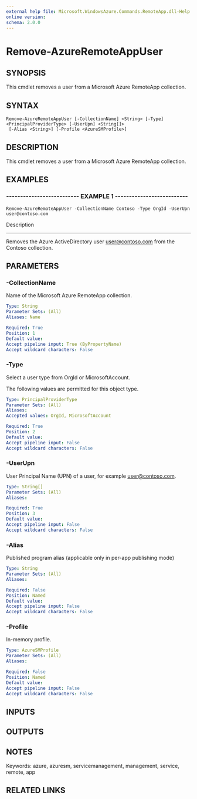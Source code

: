 ```yaml
---
external help file: Microsoft.WindowsAzure.Commands.RemoteApp.dll-Help.xml
online version: 
schema: 2.0.0
---
```


# Remove-AzureRemoteAppUser
## SYNOPSIS
This cmdlet removes a user from a Microsoft Azure RemoteApp collection.

## SYNTAX

```
Remove-AzureRemoteAppUser [-CollectionName] <String> [-Type] <PrincipalProviderType> [-UserUpn] <String[]>
 [-Alias <String>] [-Profile <AzureSMProfile>]
```

## DESCRIPTION
This cmdlet removes a user from a Microsoft Azure RemoteApp collection.

## EXAMPLES

### -------------------------- EXAMPLE 1 --------------------------
```
Remove-AzureRemoteAppUser -CollectionName Contoso -Type OrgId -UserUpn user@contoso.com
```

Description

-----------

Removes the Azure ActiveDirectory user user@contoso.com from the Contoso collection.

## PARAMETERS

### -CollectionName
Name of the Microsoft Azure RemoteApp collection.

```yaml
Type: String
Parameter Sets: (All)
Aliases: Name

Required: True
Position: 1
Default value: 
Accept pipeline input: True (ByPropertyName)
Accept wildcard characters: False
```

### -Type
Select a user type from OrgId or MicrosoftAccount.

The following values are permitted for this object type.

```yaml
Type: PrincipalProviderType
Parameter Sets: (All)
Aliases: 
Accepted values: OrgId, MicrosoftAccount

Required: True
Position: 2
Default value: 
Accept pipeline input: False
Accept wildcard characters: False
```

### -UserUpn
User Principal Name (UPN) of a user, for example user@contoso.com.

```yaml
Type: String[]
Parameter Sets: (All)
Aliases: 

Required: True
Position: 3
Default value: 
Accept pipeline input: False
Accept wildcard characters: False
```

### -Alias
Published program alias (applicable only in per-app publishing mode)

```yaml
Type: String
Parameter Sets: (All)
Aliases: 

Required: False
Position: Named
Default value: 
Accept pipeline input: False
Accept wildcard characters: False
```

### -Profile
In-memory profile.

```yaml
Type: AzureSMProfile
Parameter Sets: (All)
Aliases: 

Required: False
Position: Named
Default value: 
Accept pipeline input: False
Accept wildcard characters: False
```

## INPUTS

## OUTPUTS

## NOTES
Keywords: azure, azuresm, servicemanagement, management, service, remote, app

## RELATED LINKS

